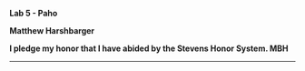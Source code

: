 **Lab 5 - Paho**

**Matthew Harshbarger**

**I pledge my honor that I have abided by the Stevens Honor System. MBH**

---
